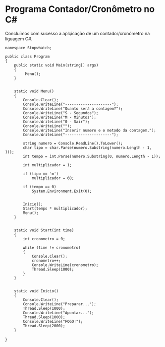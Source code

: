 # Programa Contador/Cronômetro no C#

Concluímos com sucesso a aplçicação de um contador/cronômetro na liguagem C#.

    namespace Stopwhatch;

    public class Program
    {
        public static void Main(string[] args)
        {
             Menu();
        }
        
        
        static void Menu()
        {
            Console.Clear();
            Console.WriteLine("---------------------");
            Console.WriteLine("Quanto será a contagem?");
            Console.WriteLine("S - Segundos");
            Console.WriteLine("M - Minutos");
            Console.WriteLine("0 - Sair");
            Console.WriteLine("");
            Console.WriteLine("Inserir numero e o metodo da contagem.");
            Console.WriteLine("---------------------");

            string numero = Console.ReadLine().ToLower();
            char tipo = char.Parse(numero.Substring(numero.Length - 1, 1));
            int tempo = int.Parse(numero.Substring(0, numero.Length - 1));

            int multiplicador = 1;

            if (tipo == 'm')
                multiplicador = 60;

            if (tempo == 0)
                System.Environment.Exit(0);


            Inicio();
            Start(tempo * multiplicador);
            Menu();
        }
    
    
        static void Start(int time)
        {
            int cronometro = 0;

            while (time != cronometro)
            {
                Console.Clear();
                cronometro++;
                Console.WriteLine(cronometro);
                Thread.Sleep(1000);
            }
        }


        static void Inicio()
        {
            Console.Clear();
            Console.WriteLine("Preparar...");
            Thread.Sleep(1000);
            Console.WriteLine("Apontar...");
            Thread.Sleep(1000);
            Console.WriteLine("FOGO!");
            Thread.Sleep(2000);
        }
}
